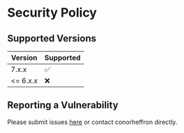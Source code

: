 # Security Policy

## Supported Versions

| Version  | Supported          |
|----------| ------------------ |
| 7.x.x    | :white_check_mark: |
| <= 6.x.x | :x:                |

## Reporting a Vulnerability

Please submit issues [here](https://github.com/conorheffron/ironoc/issues) or contact conorheffron directly.
